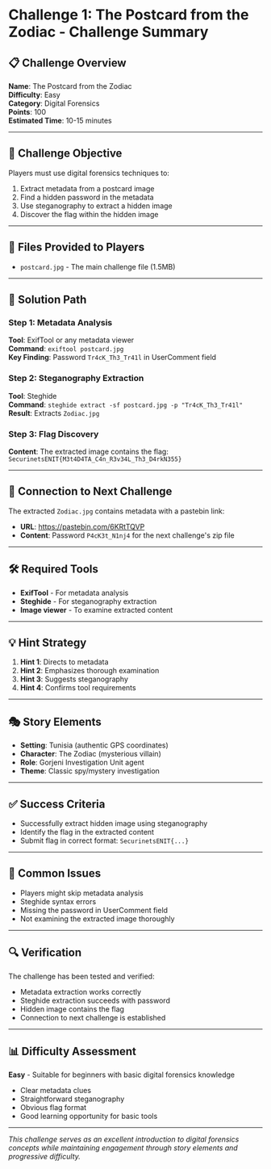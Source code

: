 # Challenge 1: The Postcard from the Zodiac - Challenge Summary

## 📋 Challenge Overview
**Name**: The Postcard from the Zodiac  
**Difficulty**: Easy  
**Category**: Digital Forensics  
**Points**: 100  
**Estimated Time**: 10-15 minutes  

---

## 🎯 Challenge Objective
Players must use digital forensics techniques to:
1. Extract metadata from a postcard image
2. Find a hidden password in the metadata
3. Use steganography to extract a hidden image
4. Discover the flag within the hidden image

---

## 📁 Files Provided to Players
- `postcard.jpg` - The main challenge file (1.5MB)

---

## 🔑 Solution Path

### Step 1: Metadata Analysis
**Tool**: ExifTool or any metadata viewer  
**Command**: `exiftool postcard.jpg`  
**Key Finding**: Password `Tr4cK_Th3_Tr41l` in UserComment field

### Step 2: Steganography Extraction
**Tool**: Steghide  
**Command**: `steghide extract -sf postcard.jpg -p "Tr4cK_Th3_Tr41l"`  
**Result**: Extracts `Zodiac.jpg`

### Step 3: Flag Discovery
**Content**: The extracted image contains the flag:  
`SecurinetsENIT{M3t4D4TA_C4n_R3v34L_Th3_D4rkN355}`

---

## 🔗 Connection to Next Challenge
The extracted `Zodiac.jpg` contains metadata with a pastebin link:
- **URL**: https://pastebin.com/6KRtTQVP
- **Content**: Password `P4cK3t_N1nj4` for the next challenge's zip file

---

## 🛠️ Required Tools
- **ExifTool** - For metadata analysis
- **Steghide** - For steganography extraction
- **Image viewer** - To examine extracted content

---

## 💡 Hint Strategy
1. **Hint 1**: Directs to metadata
2. **Hint 2**: Emphasizes thorough examination
3. **Hint 3**: Suggests steganography
4. **Hint 4**: Confirms tool requirements

---

## 🎭 Story Elements
- **Setting**: Tunisia (authentic GPS coordinates)
- **Character**: The Zodiac (mysterious villain)
- **Role**: Gorjeni Investigation Unit agent
- **Theme**: Classic spy/mystery investigation

---

## ✅ Success Criteria
- Successfully extract hidden image using steganography
- Identify the flag in the extracted content
- Submit flag in correct format: `SecurinetsENIT{...}`

---

## 🚨 Common Issues
- Players might skip metadata analysis
- Steghide syntax errors
- Missing the password in UserComment field
- Not examining the extracted image thoroughly

---

## 🔍 Verification
The challenge has been tested and verified:
- Metadata extraction works correctly
- Steghide extraction succeeds with password
- Hidden image contains the flag
- Connection to next challenge is established

---

## 📊 Difficulty Assessment
**Easy** - Suitable for beginners with basic digital forensics knowledge
- Clear metadata clues
- Straightforward steganography
- Obvious flag format
- Good learning opportunity for basic tools

---

*This challenge serves as an excellent introduction to digital forensics concepts while maintaining engagement through story elements and progressive difficulty.* 